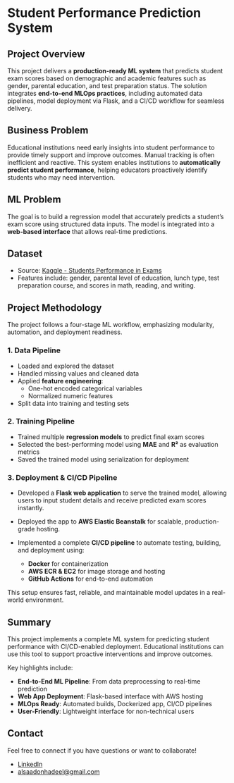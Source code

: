 # Student Performance Prediction System

##  Project Overview

This project delivers a **production-ready ML system** that predicts student exam scores based on demographic and academic features such as gender, parental education, and test preparation status. The solution integrates **end-to-end MLOps practices**, including automated data pipelines, model deployment via Flask, and a CI/CD workflow for seamless delivery.



## Business Problem

Educational institutions need early insights into student performance to provide timely support and improve outcomes. Manual tracking is often inefficient and reactive. This system enables institutions to **automatically predict student performance**, helping educators proactively identify students who may need intervention.


##  ML Problem

The goal is to build a regression model that accurately predicts a student’s exam score using structured data inputs. The model is integrated into a **web-based interface** that allows real-time predictions.


## Dataset

- Source: [Kaggle - Students Performance in Exams](https://www.kaggle.com/datasets/spscientist/students-performance-in-exams)  
- Features include: gender, parental level of education, lunch type, test preparation course, and scores in math, reading, and writing.



## Project Methodology

The project follows a four-stage ML workflow, emphasizing modularity, automation, and deployment readiness.


###  1. Data Pipeline

- Loaded and explored the dataset  
- Handled missing values and cleaned data  
- Applied **feature engineering**:
  - One-hot encoded categorical variables
  - Normalized numeric features  
- Split data into training and testing sets



### 2. Training Pipeline

- Trained multiple **regression models** to predict final exam scores  
- Selected the best-performing model using **MAE** and **R²** as evaluation metrics  
- Saved the trained model using serialization for deployment


###  3. Deployment & CI/CD Pipeline

* Developed a **Flask web application** to serve the trained model, allowing users to input student details and receive predicted exam scores instantly.
* Deployed the app to **AWS Elastic Beanstalk** for scalable, production-grade hosting.
* Implemented a complete **CI/CD pipeline** to automate testing, building, and deployment using:

  * **Docker** for containerization
  * **AWS ECR & EC2** for image storage and hosting
  * **GitHub Actions** for end-to-end automation

This setup ensures fast, reliable, and maintainable model updates in a real-world environment.


## Summary

This project implements a complete ML system for predicting student performance with CI/CD-enabled deployment. Educational institutions can use this tool to support proactive interventions and improve outcomes.

Key highlights include:

-  **End-to-End ML Pipeline**: From data preprocessing to real-time prediction  
-  **Web App Deployment**: Flask-based interface with AWS hosting  
- **MLOps Ready**: Automated builds, Dockerized app, CI/CD pipelines  
-  **User-Friendly**: Lightweight interface for non-technical users


##  Contact

Feel free to connect if you have questions or want to collaborate!

-  [LinkedIn](https://www.linkedin.com/in/hadeel-als)  
-  [alsaadonhadeel@gmail.com](mailto:alsaadonhadeel@gmail.com)

